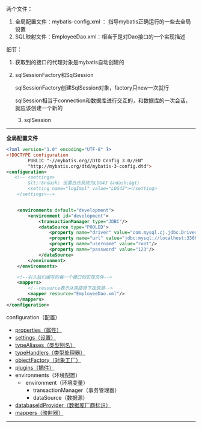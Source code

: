 两个文件：

1. 全局配置文件：mybatis-config.xml ： 指导mybatis正确运行的一些去全局设置
2. SQL映射文件：EmployeeDao.xml：相当于是对Dao接口的一个实现描述

细节：

 1. 获取到的接口的代理对象是mybatis自动创建的

 2. sqlSessionFactory和SqlSession

    sqlSessionFactory创建SqlSession对象，factory只new一次就行

    sqlSession相当于connection和数据库进行交互的，和数据库的一次会话，就应该创建一个新的

	3. sqlSession

---

**全局配置文件**

```xml
<?xml version="1.0" encoding="UTF-8" ?>
<!DOCTYPE configuration
        PUBLIC "-//mybatis.org//DTD Config 3.0//EN"
        "http://mybatis.org/dtd/mybatis-3-config.dtd">
<configuration>
   <!-- <settings>
        &lt;!&ndash; 设置日志系统为LOG4J &ndash;&gt;
        <setting name="logImpl" value="LOG4J"></setting>
    </settings>-->


    <environments default="development">
        <environment id="development">
            <transactionManager type="JDBC"/>
            <dataSource type="POOLED">
                <property name="driver" value="com.mysql.cj.jdbc.Driver"/>
                <property name="url" value="jdbc:mysql://localhost:3306/mybatis_test?useUnicode=true&amp;characterEncoding=utf8&amp;serverTimezone=GMT%2B8&amp;useSSL=false"/>
                <property name="username" value="root"/>
                <property name="password" value="123"/>
            </dataSource>
        </environment>
    </environments>

    <!--引入我们编写的每一个接口的实现文件-->
    <mappers>
        <!--resource表示从类路径下找资源-->
        <mapper resource="EmployeeDao.xml"/>
    </mappers>
</configuration>
```

configuration（配置）            

- [properties（属性）](https://mybatis.org/mybatis-3/zh/configuration.html#properties)
- [settings（设置）](https://mybatis.org/mybatis-3/zh/configuration.html#settings)
- [typeAliases（类型别名）](https://mybatis.org/mybatis-3/zh/configuration.html#typeAliases)
- [typeHandlers（类型处理器）](https://mybatis.org/mybatis-3/zh/configuration.html#typeHandlers)
- [objectFactory（对象工厂）](https://mybatis.org/mybatis-3/zh/configuration.html#objectFactory)
- [plugins（插件）](https://mybatis.org/mybatis-3/zh/configuration.html#plugins)
- environments（环境配置）
  - ​                   environment（环境变量）                    
    - transactionManager（事务管理器）
    - dataSource（数据源）
- [databaseIdProvider（数据库厂商标识）](https://mybatis.org/mybatis-3/zh/configuration.html#databaseIdProvider)
- [mappers（映射器）](https://mybatis.org/mybatis-3/zh/configuration.html#mappers)

---























